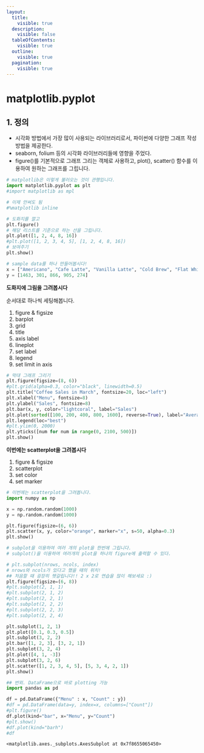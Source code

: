 ```yaml
---
layout:
  title:
    visible: true
  description:
    visible: false
  tableOfContents:
    visible: true
  outline:
    visible: true
  pagination:
    visible: true
---
```


# matplotlib.pyplot

## 1. 정의&#x20;

* 시각화 방법에서 가장 많이 사용되는 라이브러리로서, 파이썬에 다양한 그래프 작성방법을 제공한다.
* &#x20;seaborn, folium 등의 시각화 라이브러리들에 영향을 주었다.&#x20;
* figure()를 기본적으로 그래프 그리는 객체로 사용하고, plot(), scatter() 함수를 이용하여 원하는 그래프를 그립니다.

```python
# matplotlib은 이렇게 불러오는 것이 관행입니다.
import matplotlib.pyplot as plt
#import matplotlib as mpl

# 이제 안써도 됨
#%matplotlib inline
```

```python
# 도화지를 깔고
plt.figure()
# 해당 리스트를 기준으로 하는 선을 그립니다.
plt.plot([1, 2, 4, 8, 16])
#plt.plot([1, 2, 3, 4, 5], [1, 2, 4, 8, 16])
# 보여주기
plt.show()
```

```python
# sample data를 하나 만들어봅시다!
x = ["Americano", "Cafe Latte", "Vanilla Latte", "Cold Brew", "Flat White"]
y = [1463, 301, 866, 905, 274]
```

**도화지에 그림을 그려봅시다**

순서대로 하나씩 세팅해봅니다.

1. figure & figsize
2. barplot
3. grid
4. title
5. axis label
6. lineplot
7. set label
8. legend
9. set limit in axis

```python
# 막대 그래프 그리기
plt.figure(figsize=(8, 6))
#plt.grid(alpha=0.3, color="black", linewidth=0.5)
plt.title("Coffee Sales in March", fontsize=20, loc="left")
plt.xlabel("Menu", fontsize=8)
plt.ylabel("Sales", fontsize=8)
plt.bar(x, y, color="lightcoral", label="Sales")
plt.plot(sorted([100, 200, 400, 800, 1600], reverse=True), label="Average")
plt.legend(loc="best")
#plt.ylim(0, 2000)
plt.yticks([num for num in range(0, 2100, 500)])
plt.show()
```

**이번에는 scatterplot을 그려봅시다**

1. figure & figsize
2. scatterplot
3. set color
4. set marker

```python
# 이번에는 scatterplot을 그려봅니다.
import numpy as np

x = np.random.random(1000)
y = np.random.random(1000)

plt.figure(figsize=(6, 6))
plt.scatter(x, y, color="orange", marker="x", s=50, alpha=0.3)
plt.show()
```

```python
# subplot을 이용하여 여러 개의 plot을 한번에 그립니다.
# subplot()을 이용하여 여러개의 plot을 하나의 figure에 출력할 수 있다.

# plt.subplot(nrows, ncols, index)
# nrows와 ncols가 있다고 했을 때의 위치!
## 처음할 때 굉장히 헷갈립니다!! 2 x 2로 연습을 많이 해보세요 :)
plt.figure(figsize=(6, 8))
#plt.subplot(2, 1, 1)
#plt.subplot(2, 1, 2)
#plt.subplot(2, 2, 1)
#plt.subplot(2, 2, 2)
#plt.subplot(2, 2, 3)
#plt.subplot(2, 2, 4)

plt.subplot(1, 2, 1)
plt.plot([0.1, 0.3, 0.5])
plt.subplot(3, 2, 2)
plt.bar([1, 2, 3], [3, 2, 1])
plt.subplot(3, 2, 4)
plt.plot([4, 1, -3])
plt.subplot(3, 2, 6)
plt.scatter([1, 2, 3, 4, 5], [5, 3, 4, 2, 1])
plt.show()
```

```python
## 번외. DataFrame으로 바로 plotting 가능
import pandas as pd

df = pd.DataFrame({"Menu" : x, "Count" : y})
#df = pd.DataFrame(data=y, index=x, columns=["Count"])
#plt.figure()
df.plot(kind="bar", x="Menu", y="Count")
#plt.show()
#df.plot(kind="barh")
#df
```

```
<matplotlib.axes._subplots.AxesSubplot at 0x7f8655065450>
```
